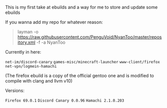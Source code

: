 This is my first take at ebuilds and a way for me to store and update some ebuilds

If you wanna add my repo for whatever reason:
> layman -o https://raw.githubusercontent.com/PenguVoid/NyanToo/master/repository.xml -f -a NyanToo

Currently in here:

`net-im/discord-canary` `games-misc/minecraft-launcher` `www-client/firefox` `net-vpn/logmein-hamachi`

(The firefox ebuild is a copy of the official gentoo one and is modified to compile with clang and llvm v10)

Versions:

`Firefox 69.0.1` `Discord Canary 0.0.96` `Hamachi 2.1.0.203`
